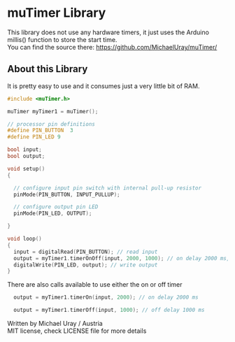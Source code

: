 # muTimer Library #

This library does not use any hardware timers, it just uses the Arduino millis() function to store the start time.\
You can find the source there: https://github.com/MichaelUray/muTimer/

## About this Library ##

It is pretty easy to use and it consumes just a very little bit of RAM.

```cpp
#include <muTimer.h>

muTimer myTimer1 = muTimer();

// processor pin definitions
#define PIN_BUTTON  3
#define PIN_LED 9

bool input;
bool output;

void setup()
{

  // configure input pin switch with internal pull-up resistor
  pinMode(PIN_BUTTON, INPUT_PULLUP);

  // configure output pin LED
  pinMode(PIN_LED, OUTPUT);

}

void loop()
{
  input = digitalRead(PIN_BUTTON); // read input
  output = myTimer1.timerOnOff(input, 2000, 1000); // on delay 2000 ms, off delay 1000 ms
  digitalWrite(PIN_LED, output); // write output
}
```

There are also calls available to use either the on or off timer
```cpp
  output = myTimer1.timerOn(input, 2000); // on delay 2000 ms
```

```cpp
  output = myTimer1.timerOff(input, 1000); // off delay 1000 ms
```


Written by Michael Uray / Austria\
MIT license, check LICENSE file for more details

